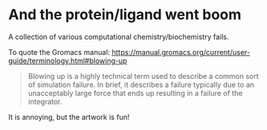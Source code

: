 # And the protein/ligand went boom
A collection of various computational chemistry/biochemistry fails.

To quote the Gromacs manual: https://manual.gromacs.org/current/user-guide/terminology.html#blowing-up

> Blowing up is a highly technical term used to describe a common sort of simulation failure. In brief, it describes a failure typically due to an unacceptably large force that ends up resulting in a failure of the integrator.

It is annoying, but the artwork is fun!
